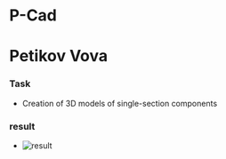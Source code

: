 # P-Cad
# Petikov Vova

### Task

* Creation of 3D models of single-section components
### result

* ![result](Resistor.png)
